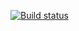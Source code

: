 [![Build status](https://ci.appveyor.com/api/projects/status/b53n6se7rtk070ds?svg=true)](https://ci.appveyor.com/project/KolominD/bdd)
